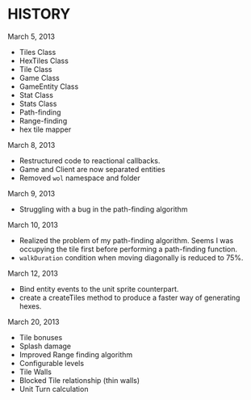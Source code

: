 # HISTORY

March 5, 2013

- Tiles Class
- HexTiles Class
- Tile Class
- Game Class
- GameEntity Class
- Stat Class
- Stats Class
- Path-finding
- Range-finding
- hex tile mapper

March 8, 2013

- Restructured code to reactional callbacks.
- Game and Client are now separated entities
- Removed `wol` namespace and folder

March 9, 2013

- Struggling with a bug in the path-finding algorithm

March 10, 2013

- Realized the problem of my path-finding algorithm. Seems I was occupying the tile first before performing a path-finding function.
- `walkDuration` condition when moving diagonally is reduced to 75%.


March 12, 2013

- Bind entity events to the unit sprite counterpart.
- create a createTiles method to produce a faster way of generating hexes.

March 20, 2013

- Tile bonuses
- Splash damage
- Improved Range finding algorithm
- Configurable levels
- Tile Walls
- Blocked Tile relationship (thin walls)
- Unit Turn calculation
